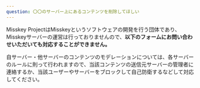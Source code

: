 ```yaml
---
question: 〇〇のサーバー上にあるコンテンツを削除してほしい
---
```


Misskey ProjectはMisskeyというソフトウェアの開発を行う団体であり、Misskeyサーバーの運営は行っておりませんので、**以下のフォームにお問い合わせいただいても対応することができません。**

自サーバー・他サーバーのコンテンツのモデレーションについては、各サーバーのルールに則って行われますので、当該コンテンツの送信元サーバーの管理者に連絡するか、当該ユーザーやサーバーをブロックして自己防衛するなどして対応してください。
